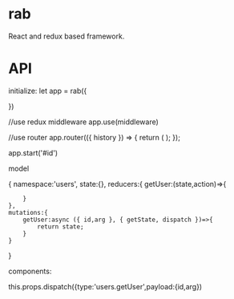 # rab
React and redux based framework.

# API

initialize:
let app = rab({
    
})

//use redux middleware
app.use(middleware)


//use router
app.router(({ history }) => {
  return (
    <Router history={history}>
      <Route path="/" component={App} />
    </Router>
  );
});

app.start('#id')


model

{
    namespace:'users',
    state:{},
    reducers:{
        getUser:(state,action)=>{
            
        }
    },
    mutations:{
        getUser:async ({ id,arg }, { getState, dispatch })=>{
            return state;
        }
    }
}

components:

this.props.dispatch({type:'users.getUser',payload:{id,arg})